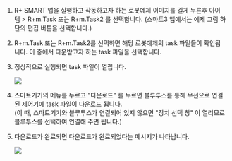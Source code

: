 1. R+ SMART 앱을 실행하고 작동하고자 하는 로봇예제 이미지를 길게 누른후 아이템 > R+m.Task 또는 R+m.Task2 를 선택합니다. (스마트3 앱에서는 예제 그림 하단의 편집 버튼을 선택합니다.)
2. R+m.Task 또는 R+m.Task2를 선택하면 해당 로봇예제의 task 파일들이 확인됩니다. 이 중에서 다운받고자 하는 task 파일을 선택합니다.
3. 정상적으로 실행되면 task 파일이 열립니다.

   ![](/assets/images/sw/mobile/image16_kr.gif)

4. 스마트기기의 메뉴를 누르고 "다운로드" 를 누르면 블루투스를 통해 무선으로 연결된 제어기에 task 파일이 다운로드 됩니다.  
  (이 때, 스마트기기와 블루투스가 연결되어 있지 않으면 "장치 선택 창" 이 열리므로 블루투스를 선택하여 연결해 주면 됩니다.)
5. 다운로드가 완료되면 다운로드가 완료되었다는 메시지가 나타납니다.

   ![](/assets/images/sw/mobile/image17_kr.gif)
